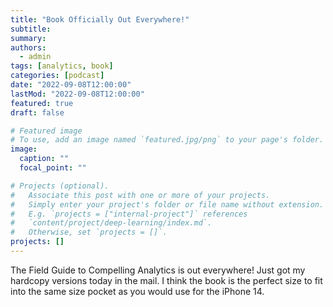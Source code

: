 ```yaml
---
title: "Book Officially Out Everywhere!"
subtitle: 
summary: 
authors:
  - admin
tags: [analytics, book]
categories: [podcast]
date: "2022-09-08T12:00:00"
lastMod: "2022-09-08T12:00:00"
featured: true
draft: false

# Featured image
# To use, add an image named `featured.jpg/png` to your page's folder. 
image:
  caption: ""
  focal_point: ""

# Projects (optional).
#   Associate this post with one or more of your projects.
#   Simply enter your project's folder or file name without extension.
#   E.g. `projects = ["internal-project"]` references 
#   `content/project/deep-learning/index.md`.
#   Otherwise, set `projects = []`.
projects: []
---
```


The Field Guide to Compelling Analytics is out everywhere! Just got my hardcopy versions today in the mail. I think the book is the perfect size to fit into the same size pocket as you would use for the iPhone 14.